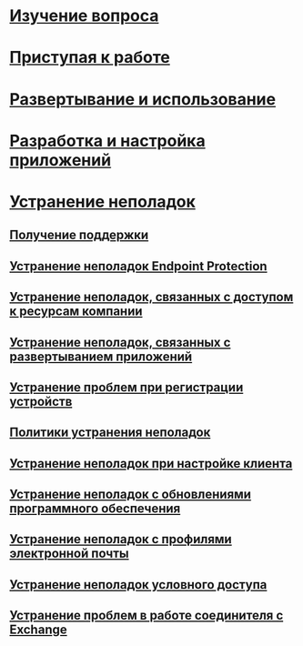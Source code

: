# [Изучение вопроса](/intune/understand-explore/introduction-to-microsoft-intune)
# [Приступая к работе](/intune/get-started/what-to-know-before-you-start-microsoft-intune)
<!-- # [Plan and Design](/intune/plan-design/ways-to-do-enterprise-mobility) -->
# [Развертывание и использование](/intune/deploy-use/overview-of-device-and-app-lifecycles-in-microsoft-intune)
# [Разработка и настройка приложений](/intune/develop/intune-app-sdk)

# [Устранение неполадок](general-troubleshooting-tips-for-microsoft-intune.md)
## [Получение поддержки](how-to-get-support-for-microsoft-intune.md)
## [Устранение неполадок Endpoint Protection](Troubleshoot-Endpoint-Protection-in-microsoft-intune.md)
## [Устранение неполадок, связанных с доступом к ресурсам компании](Troubleshoot-company-resource-access-problems-with-microsoft-intune.md)
## [Устранение неполадок, связанных с развертыванием приложений](Troubleshoot-app-deployment-problems-in-microsoft-intune.md)
## [Устранение проблем при регистрации устройств](troubleshoot-device-enrollment-in-intune.md)
## [Политики устранения неполадок](Troubleshoot-policies-in-microsoft-intune.md)
## [Устранение неполадок при настройке клиента](Troubleshoot-client-setup-in-microsoft-intune.md)
## [Устранение неполадок с обновлениями программного обеспечения](Troubleshoot-software-updates-in-microsoft-intune.md)
## [Устранение неполадок с профилями электронной почты](Troubleshoot-email-profiles-in-microsoft-intune.md)
## [Устранение неполадок условного доступа](troubleshoot-conditional-access.md)
## [Устранение проблем в работе соединителя с Exchange](troubleshoot-exchange-connector.md)

<!--HONumber=Aug16_HO1-->



